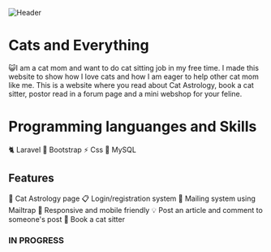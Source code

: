 <!-- <p align="center"><a href="https://laravel.com" target="_blank"><img src="https://raw.githubusercontent.com/laravel/art/master/logo-lockup/5%20SVG/2%20CMYK/1%20Full%20Color/laravel-logolockup-cmyk-red.svg" width="400" alt="Laravel Logo"></a></p>

<p align="center">
<a href="https://github.com/laravel/framework/actions"><img src="https://github.com/laravel/framework/workflows/tests/badge.svg" alt="Build Status"></a>
<a href="https://packagist.org/packages/laravel/framework"><img src="https://img.shields.io/packagist/dt/laravel/framework" alt="Total Downloads"></a>
<a href="https://packagist.org/packages/laravel/framework"><img src="https://img.shields.io/packagist/v/laravel/framework" alt="Latest Stable Version"></a>
<a href="https://packagist.org/packages/laravel/framework"><img src="https://img.shields.io/packagist/l/laravel/framework" alt="License"></a> -->

![Header](![CatAndEverything.png])

# Cats and Everything
😺I am a cat mom and want to do cat sitting job in my free time. I made this website to show how I love cats and how I am eager to help other cat mom like me. This is a website where you read about Cat Astrology, book a cat sitter, postor read in a forum page and a mini webshop for your feline. 


# Programming languanges and Skills
🐈 Laravel 
🐝 Bootstrap
⚡ Css
🐾 MySQL


## Features
🔮 Cat Astrology page
📋 Login/registration system
📧 Mailing system using Mailtrap
📱 Responsive and mobile friendly
💡 Post an article and comment to someone's post
🔖 Book a cat sitter



### IN PROGRESS